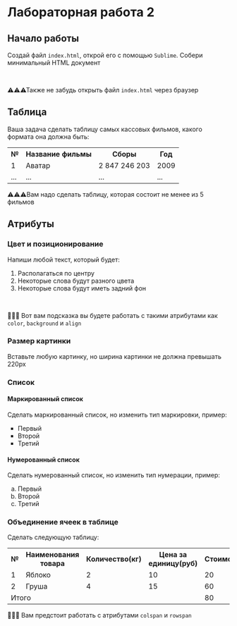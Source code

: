 # Лабораторная работа 2

## Начало работы

Создай файл `index.html`, открой его с помощью `Sublime`. 
Собери минимальный HTML документ 

<br/>

⚠⚠⚠Также не забудь открыть файл `index.html` через браузер

## Таблица

Ваша задача сделать таблицу самых кассовых фильмов, какого формата она должна быть:
<table>  
  <tr>    
  <th>№</th>
  <th>Название фильмы</th>
  <th>Сборы</th>
  <th>Год</th>
  </tr>
  
  <tr>   
    <td>1</td>
    <td>Аватар</td>
    <td>2 847 246 203</td>
    <td>2009</td> 
  </tr> 
  
  <tr>   
    <td>...</td>
    <td>...</td>
    <td>...</td>
    <td>...</td> 
  </tr>  
</table>

⚠⚠⚠Вам надо сделать таблицу, которая состоит не менее из 5 фильмов


## Атрибуты
### Цвет и позиционирование
Напиши любой текст, который будет:
1. Располагаться по центру
2. Некоторые слова будут разного цвета
3. Некоторые слова будут иметь задний фон

<br/>

🎁🎁🎁 Вот вам подсказка вы будете работать с такими атрибутами как `color`, `background` и `align`

### Размер картинки 

Вставьте любую картинку, но ширина картинки не должна превышать 220px

### Список 
#### Маркированный список 
Сделать маркированный список, но изменить тип маркировки, пример:

<ul type="square">
  <li> Первый </li>
  <li> Второй </li>
  <li> Третий </li>
</ul>

#### Нумерованный список 
Сделать нумерованный список, но изменить тип нумерации, пример:

<ol type="a">
  <li> Первый </li>
  <li> Второй </li>
  <li> Третий </li>
</ol>

### Объединение ячеек в таблице
Сделать следующую таблицу:

<table>  
  <tr>    
  <th>№</th>
  <th>Наименования товара</th>
  <th>Количество(кг)</th>
  <th>Цена за единицу(руб)</th>
  <th>Стоимость(руб)</th>
  </tr>
  
  <tr>   
    <td>1</td>
    <td>Яблоко</td>
    <td>2</td>
    <td>10</td>
    <td>20</td> 
  </tr> 
  
  <tr>   
    <td>2</td>
    <td>Груша</td>
    <td>4</td>
    <td>15</td>
    <td>60</td>
  </tr>
  
  <tr>
    <td colspan="4">Итого</td>
    <td colspan="4">80</td>
  </tr>
</table>

🎁🎁🎁 Вам предстоит работать с атрибутами `colspan` и `rowspan` 












